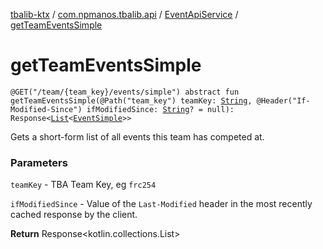 [tbalib-ktx](../../index.md) / [com.npmanos.tbalib.api](../index.md) / [EventApiService](index.md) / [getTeamEventsSimple](./get-team-events-simple.md)

# getTeamEventsSimple

`@GET("/team/{team_key}/events/simple") abstract fun getTeamEventsSimple(@Path("team_key") teamKey: `[`String`](https://kotlinlang.org/api/latest/jvm/stdlib/kotlin/-string/index.html)`, @Header("If-Modified-Since") ifModifiedSince: `[`String`](https://kotlinlang.org/api/latest/jvm/stdlib/kotlin/-string/index.html)`? = null): Response<`[`List`](https://kotlinlang.org/api/latest/jvm/stdlib/kotlin.collections/-list/index.html)`<`[`EventSimple`](../../com.npmanos.tbalib.model/-event-simple/index.md)`>>`

Gets a short-form list of all events this team has competed at.

### Parameters

`teamKey` - TBA Team Key, eg `frc254`

`ifModifiedSince` - Value of the `Last-Modified` header in the most recently cached response by the client.

**Return**
Response&lt;kotlin.collections.List&gt;

